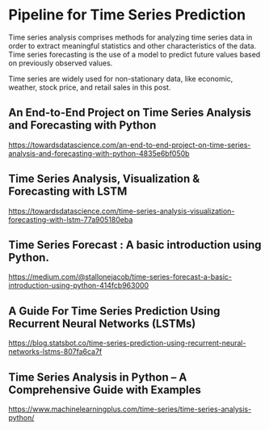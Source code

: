 # Pipeline for Time Series Prediction  
Time series analysis comprises methods for analyzing time series data in order to extract meaningful statistics and other characteristics of the data. Time series forecasting is the use of a model to predict future values based on previously observed values.  

Time series are widely used for non-stationary data, like economic, weather, stock price, and retail sales in this post.  


## An End-to-End Project on Time Series Analysis and Forecasting with Python
https://towardsdatascience.com/an-end-to-end-project-on-time-series-analysis-and-forecasting-with-python-4835e6bf050b  


## Time Series Analysis, Visualization & Forecasting with LSTM
https://towardsdatascience.com/time-series-analysis-visualization-forecasting-with-lstm-77a905180eba


## Time Series Forecast : A basic introduction using Python.  
https://medium.com/@stallonejacob/time-series-forecast-a-basic-introduction-using-python-414fcb963000  


## A Guide For Time Series Prediction Using Recurrent Neural Networks (LSTMs) 
https://blog.statsbot.co/time-series-prediction-using-recurrent-neural-networks-lstms-807fa6ca7f  


## Time Series Analysis in Python – A Comprehensive Guide with Examples  
https://www.machinelearningplus.com/time-series/time-series-analysis-python/  



